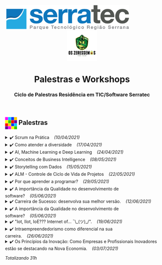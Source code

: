 <p align="center">
   &nbsp;&nbsp;&nbsp;&nbsp;&nbsp;&nbsp;&nbsp;&nbsp;&nbsp;&nbsp;&nbsp;&nbsp;&nbsp;&nbsp;&nbsp;&nbsp;&nbsp;&nbsp;&nbsp;&nbsp;&nbsp;&nbsp;&nbsp;&nbsp;&nbsp;&nbsp;&nbsp;&nbsp;&nbsp;&nbsp;&nbsp;&nbsp;&nbsp;&nbsp;&nbsp;&nbsp;&nbsp;&nbsp;&nbsp;&nbsp;&nbsp;&nbsp;&nbsp;&nbsp;&nbsp;&nbsp;&nbsp;<img height="80px" src="../assets/logoSerratec.png" alt="logo serratec"/>&nbsp;&nbsp;&nbsp;&nbsp;&nbsp;&nbsp;&nbsp;&nbsp;&nbsp;&nbsp;&nbsp;&nbsp;&nbsp;&nbsp;&nbsp;&nbsp;&nbsp;&nbsp;&nbsp;&nbsp;&nbsp;&nbsp;&nbsp;&nbsp;<img height="100px" src="../assets/osZeressemosProTeam.png" alt="logo serratec"/>
</p>

<h1 align="center">Palestras e Workshops</h1>
<h3 align="center">Ciclo de Palestras Residência em TIC/Software Serratec</h3>
</br>

## <img  height="40px" align="center" src="../assets/colorBlock.gif"> Palestras

<details>
  <summary>✔️ Scrum na Prática&nbsp;&nbsp;&nbsp;&nbsp;<i>(10/04/2021)</i></summary>
    <h4>
      <p align="justify">
        <b>Palestrante:</b>    Roberto Martins
        </br></br>
          Roberto é graduado em Ciência da Computação e está se especializando em Arquitetura de Software. Tem 12 anos de experiência em tecnologia da informação. É Scrum Master, certificado pela Scrum.org e Scrum Alliance. Atuou como agilista na Stone e no fantasy game Cartola, da Globo. Faz parte do time da Alterdata, tendo atuado como Scrum Master, atualmente encara o desafio de liderar o time de programadores do Pack e Immobile.
        </br>
      </p>
  <p align="center">
    🎬<a href="https://www.youtube.com/watch?v=EpZfR_tlkp0&t=8039s" target="_blank">(Vídeo da Palestra)</a>&nbsp;&nbsp;    
    📚<a href="materialApresentado/scrumNaPratica">(Material Apresentado)</a>
  </h4>
  </p>
  <p align="center">
    <img height="300px" src="assets/scrumPratica.jpeg">
  </p>
</details>

<details> 
  <summary>✔️ Como atender a diversidade&nbsp;&nbsp;&nbsp;&nbsp;<i>(17/04/2021)</i></summary>
    <h4>
      <p align="justify">
        <b>Palestrante:</b>    Valmir de Souza
        </br></br>
          Valmir é fundador do Instituto Biomob. Como atender a diversidade com o desenvolvimento de softwares. 
        </br>
      </p>
  <p align="center">
    🎬<a href="https://www.youtube.com/watch?v=h8pcq5HkXIs" target="_blank">(Vídeo da Palestra)</a>&nbsp;&nbsp;    
    📚<a href="materialApresentado/comoAtenderDiversidade">(Material Apresentado)</a>
  </h4>
  </p>
  <p align="center">
    <img height="300px" src="assets/comoAtenderDiversidade.jpeg">
  </p>
</details>
<details> 
  <summary>✔️ AI, Machine Learning e Deep Learning&nbsp;&nbsp;&nbsp;&nbsp;<i>(24/04/2021)</i></summary>
    <h4>
      <p align="justify">
      <b>Palestrante:</b>    Luis Henrique Muniz de Carvalho
        </br></br>
          Luis é Researcher & CTO na IDK Digital. Falará sobre AI, Machine Learning e Deep Learning,
          onde vivem, do que se alimentam, como se reproduzem.
        </br>
      </p>
  <p align="center">
    🎬<a href="https://youtu.be/LomAzSTLCQQ" target="_blank">(Vídeo da Palestra)</a>&nbsp;&nbsp;    
    📚<a href="materialApresentado/aiMachineLearningDeepLearning">(Material Apresentado)</a>&nbsp;&nbsp;
    🐍<a href="materialApresentado/aiMachineLearningDeepLearning/palestra_ai_ml_dl.py">(Código Python)</a>&nbsp;&nbsp;      
    <a href="https://colab.research.google.com/github/marcosbarker/serratec.residencia/blob/marcosbarker/palestra_ai_ml_dl.ipynb"><img src="https://colab.research.google.com/assets/colab-badge.svg" alt="Open In Colab"></a>
  </h4>
  </p>
  <p align="center">
    <img height="300px" src="assets/aiMachineLearningDeepLearning.jpeg">
  </p>
</details>
<details> 
  <summary>✔️ Conceitos de Business Intelligence&nbsp;&nbsp;&nbsp;&nbsp;<i>(08/05/2021)</i></summary>
    <h4>
      <p align="justify">
      <b>Palestrante:</b>    Frederick Souza
        </br></br>
          Frederick, Tableau Specialist da Info4. Irá apresentar Conceitos de Business Intelligence.
        </br>
      </p>
  <p align="center">
  <img height="30px" src="../assets/coin.gif">
    <a href="https://youtu.be/tbEIQTnRyEQ" target="_blank">(Vídeo da Palestra)</a>&nbsp;&nbsp;    
    <a href="materialApresentado/businessIntelligence">(Material Apresentado)</a>&nbsp;&nbsp;
  </h4>
  </p>
  <p align="center">
    <img height="300px" src="assets/conceitosBI.jpeg">
  </p>
</details>
<details> 
  <summary>✔️ Storytelling com Dados&nbsp;&nbsp;&nbsp;&nbsp;<i>(15/05/2021)</i></summary>
    <h4>
      <p align="justify">
      <b>Palestrante:</b>    Frederick Souza
        </br></br>
          Frederick, Tableau Specialist da Info4. Irá apresentar Storytelling com Dados.
        </br>
      </p>
  <p align="center">
    🎬<a href="https://youtu.be/dsBkU4VAfy8" target="_blank">(Vídeo da Palestra)</a>&nbsp;&nbsp;    
    📚<a href="materialApresentado/businessIntelligence">(Material Apresentado)</a>&nbsp;&nbsp;
  </h4>
  </p>
  <p align="center">
    <img height="300px" src="assets/storytellingComDados.jpeg">
  </p>
</details>
<details> 
  <summary>✔️ ALM - Controle de Ciclo de Vida de Projetos&nbsp;&nbsp;&nbsp;&nbsp;<i>(22/05/2021)</i></summary>
    <h4>
      <p align="justify">
      <b>Palestrante:</b>    Marcelo Carius
        </br></br>
          Marcelo Carius, CEO da Neki e Presidente do Serratec. Irá apresentar Controle de Ciclo de Vida de Projetos.
        </br>
      </p>
  <p align="center">
    🎬<a href="https://youtu.be/yRDJWsufMaM" target="_blank">(Vídeo da Palestra)</a>&nbsp;&nbsp;    
    📚<a href="materialApresentado/aml">(Material Apresentado)</a>&nbsp;&nbsp;
  </h4>
  </p>
  <p align="center">
    <img height="300px" src="assets/alm.jpeg">
  </p>
</details>
<details> 
  <summary>✔️ Por que aprender a programar?&nbsp;&nbsp;&nbsp;&nbsp;<i>(29/05/2021)</i></summary>
    <h4>
      <p align="justify">
      <b>Palestrante:</b>    Helder da Rocha
        </br></br>
          Helder da Rocha, programador Full Stack, professor, escritor, artista, engenheiro e tradutor. Irá apresentar Por que aprender a programar?
        </br>
      </p>
  <p align="center">
    🎬<a href="https://youtu.be/An8rREVO_GQ" target="_blank">(Vídeo da Palestra)</a>&nbsp;&nbsp;    
    📚<a href="materialApresentado/">(<s>Material Apresentado</s>)</a>&nbsp;&nbsp;
  </h4>
  </p>
  <p align="center">
    <img height="300px" src="assets/pqProgramar.jpg">
  </p>
</details>
<details> 
  <summary>✔️ A importância da Qualidade no desenvolvimento de software?&nbsp;&nbsp;&nbsp;&nbsp;<i>(05/06/2021)</i></summary>
    <h4>
      <p align="justify">
      <b>Palestrante:</b>    Ana Paula Oliveira, Mariana Pacheco, Paola Lemos.
        </br></br>
          Com Ana Paula Oliveira, coordenadora da de IT na iLAB, Mariana Pacheco, QA Chapter, e Paola Lemos, QA Chapter. Apresentaram A importância da Qualidade no desenvolvimento de software?
        </br>
      </p>
  <p align="center">
    🎬<a href="https://youtu.be/e_-s4xF1Ip8" target="_blank">(Vídeo da Palestra)</a>&nbsp;&nbsp;    
    📚<a href="materialApresentado/qualidadeDesenSoftware">(Material Apresentado)</a>&nbsp;&nbsp;
  </h4>
  </p>
  <p align="center">
    <img height="300px" src="assets/qualidadeDesenSoftware.jpeg">
  </p>
</details>
<details> 
  <summary>✔️ Carreira de Sucesso: desenvolva sua melhor versão.&nbsp;&nbsp;&nbsp;&nbsp;<i>(12/06/2021)</i></summary>
    <h4>
      <p align="justify">
      <b>Palestrante:</b>    Ladmir Carvalho.
        </br></br>
          Com Ladmir Carvalho, Presidente e fundador da Alterdata Software. Irá apresentar Carreira de Sucesso: desenvolva sua melhor versão. 
        </br>
      </p>
  <p align="center">
    🎬<a href="https://youtu.be/g9nJeWyWUbU" target="_blank">(Vídeo da Palestra)</a>&nbsp;&nbsp;    
    📚<a href="materialApresentado/">(<s>Material Apresentado</s>)</a>&nbsp;&nbsp;
  </h4>
  </p>
  <p align="center">
    <img height="300px" src="assets/carreiraDeSucesso.jpeg">
  </p>
</details>
<details> 
  <summary>✔️ A importância da Qualidade no desenvolvimento de software?&nbsp;&nbsp;&nbsp;&nbsp;<i>(05/06/2021)</i></summary>
    <h4>
      <p align="justify">
      <b>Palestrante:</b>    Ana Paula Oliveira, Mariana Pacheco, Paola Lemos.
        </br></br>
          Com Ana Paula Oliveira, coordenadora da de IT na iLAB, Mariana Pacheco, QA Chapter, e Paola Lemos, QA Chapter. Apresentaram A importância da Qualidade no desenvolvimento de software?
        </br>
      </p>
  <p align="center">
    🎬<a href="https://youtu.be/e_-s4xF1Ip8" target="_blank">(Vídeo da Palestra)</a>&nbsp;&nbsp;    
    📚<a href="materialApresentado/qualidadeDesenSoftware">(Material Apresentado)</a>&nbsp;&nbsp;
  </h4>
  </p>
  <p align="center">
    <img height="300px" src="assets/qualidadeDesenSoftware.jpeg">
  </p>
</details>
<details> 
  <summary>✔️ "Iot, IIot, IoE??? Internet of... ¯\_(ツ)_/".&nbsp;&nbsp;&nbsp;&nbsp;<i>(19/06/2021)</i></summary>
    <h4>
      <p align="justify">
      <b>Palestrante:</b>    Luis Henrique M. Carvalho.
        </br></br>
          Luis Henrique M. Carvalho, Researcher e CTO da IDK Digital. Irá apresentar  "Iot, IIot, IoE??? Internet of... ¯\_(ツ)_/". 
        </br>
      </p>
  <p align="center">
    🎬<a href="https://youtu.be/92VMiNXFI-Q" target="_blank">(Vídeo da Palestra)</a>&nbsp;&nbsp;    
    📚<a href="materialApresentado/iot/iot.pdf">(Material Apresentado)</a>&nbsp;&nbsp;
  </h4>
  </p>
  <p align="center">
    <img height="300px" src="assets/InternetOf.jpeg">
  </p>
</details>
<details> 
  <summary>✔️ Intraempreendedorismo como diferencial na sua carreira.&nbsp;&nbsp;&nbsp;&nbsp;<i>(26/06/2021)</i></summary>
    <h4>
      <p align="justify">
      <b>Palestrante:</b>    SEBRAE.
        </br></br>
          SEBRAE. Irá apresentar  Intraempreendedorismo como diferencial na sua carreira. 
        </br>
      </p>
  <p align="center">
    🎬<a href="" target="_blank">(Vídeo da Palestra)</a>&nbsp;&nbsp;    
    📚<a href="materialApresentado/">(Material Apresentado)</a>&nbsp;&nbsp;
  </h4>
  </p>
  <p align="center">
    <img height="300px" src="assets/Intraempreendedorismo.jpeg">
  </p>
</details>
<details> 
  <summary>✔️ Os Princípios da Inovação: Como Empresas e Profissionais Inovadores estão se destacando na Nova Economia.&nbsp;&nbsp;&nbsp;&nbsp;<i>(03/07/2021)</i></summary>
    <h4>
      <p align="justify">
      <b>Palestrante:</b>    Rafael Fernandes.
        </br></br>
          Rafael Fernandes, Analista de Inovação na Softex Nacional. Irá apresentar Os Princípios da Inovação: Como Empresas e Profissionais Inovadores estão se destacando na Nova Economia. 
        </br>
      </p>
  <p align="center">
    🎬<a href="" target="_blank">(Vídeo da Palestra)</a>&nbsp;&nbsp;    
    📚<a href="materialApresentado/">(Material Apresentado)</a>&nbsp;&nbsp;
  </h4>
  </p>
  <p align="center">
    <img height="300px" src="assets/principiosInovacao.jpeg">
  </p>
</details>

*Totalizando 31h*

</br>
<!--
&emsp;&emsp;&emsp;&emsp;&emsp;&emsp;&emsp;&emsp;&emsp;&emsp;&emsp;&emsp;&emsp;&emsp;&emsp;&emsp;&emsp;&emsp;&emsp;&emsp;⬆️[**Back to top**](#back-to-top)⬆️
-->